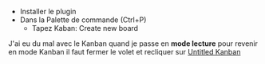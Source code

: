 - Installer le plugin
- Dans la Palette de commande (Ctrl+P)
	- Tapez Kaban: Create new board

J'ai eu du mal avec le Kanban quand je passe en **mode lecture** pour revenir en mode Kanban il faut fermer le volet et recliquer sur [Untitled Kanban](./Untitled%20Kanban.md)
